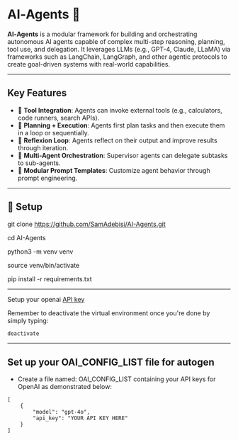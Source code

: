# AI‑Agents 🚀

**AI‑Agents** is a modular framework for building and orchestrating autonomous AI agents capable of complex multi-step reasoning, planning, tool use, and delegation. It leverages LLMs (e.g., GPT-4, Claude, LLaMA) via frameworks such as LangChain, LangGraph, and other agentic protocols to create goal-driven systems with real-world capabilities.

---

## Key Features

- 🔌 **Tool Integration**: Agents can invoke external tools (e.g., calculators, code runners, search APIs).
- 🧠 **Planning + Execution**: Agents first plan tasks and then execute them in a loop or sequentially.
- 🔁 **Reflexion Loop**: Agents reflect on their output and improve results through iteration.
- 👥 **Multi-Agent Orchestration**: Supervisor agents can delegate subtasks to sub-agents.
- 📝 **Modular Prompt Templates**: Customize agent behavior through prompt engineering.

---

## 🧠 Setup 

git clone https://github.com/SamAdebisi/AI-Agents.git

cd AI-Agents

python3 -m venv venv

source venv/bin/activate

pip install -r requirements.txt

---

Setup your openai [API key](https://platform.openai.com/)

Remember to deactivate the virtual environment once you're done by simply typing:
```bash
deactivate
```

---

## Set up your OAI_CONFIG_LIST file for autogen
- Create a file named: OAI_CONFIG_LIST containing your API keys for OpenAI as demonstrated below:

```
[
    {
        "model": "gpt-4o",
        "api_key": "YOUR API KEY HERE"
    }
]
``` 
